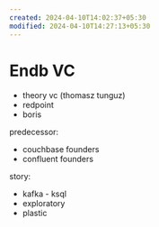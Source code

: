 ```yaml
---
created: 2024-04-10T14:02:37+05:30
modified: 2024-04-10T14:27:13+05:30
---
```


# Endb VC

- theory vc (thomasz tunguz)
- redpoint
- boris

predecessor:
- couchbase founders
- confluent founders

story:
- kafka - ksql 
- exploratory 
- plastic
